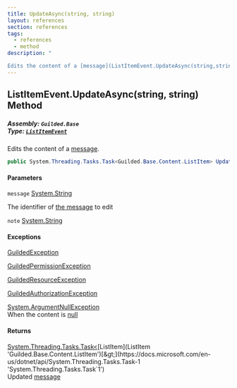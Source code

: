 ```yaml
---
title: UpdateAsync(string, string)
layout: references
section: references
tags:
  - references
  - method
description: "

Edits the content of a [message](ListItemEvent.UpdateAsync(string,string)#Guilded.Base.Events.ListItemEvent.UpdateAsync(string,string).message 'Guilded.Base.Events.ListItemEvent.UpdateAsync(string, string).message')."
---
```


## ListItemEvent.UpdateAsync(string, string) Method
##### **Assembly:** `Guilded.Base`<br/>**Type:** [`ListItemEvent`](ListItemEvent 'Guilded.Base.Events.ListItemEvent')

Edits the content of a [message](ListItemEvent.UpdateAsync(string,string)#Guilded.Base.Events.ListItemEvent.UpdateAsync(string,string).message 'Guilded.Base.Events.ListItemEvent.UpdateAsync(string, string).message').

```csharp
public System.Threading.Tasks.Task<Guilded.Base.Content.ListItem> UpdateAsync(string message, string? note);
```
#### Parameters

<a name='Guilded.Base.Events.ListItemEvent.UpdateAsync(string,string).message'></a>

`message` [System.String](https://docs.microsoft.com/en-us/dotnet/api/System.String 'System.String')

The identifier of [the message](Message 'Guilded.Base.Content.Message') to edit

<a name='Guilded.Base.Events.ListItemEvent.UpdateAsync(string,string).note'></a>

`note` [System.String](https://docs.microsoft.com/en-us/dotnet/api/System.String 'System.String')

#### Exceptions

[GuildedException](GuildedException 'Guilded.Base.GuildedException')

[GuildedPermissionException](GuildedPermissionException 'Guilded.Base.GuildedPermissionException')

[GuildedResourceException](GuildedResourceException 'Guilded.Base.GuildedResourceException')

[GuildedAuthorizationException](GuildedAuthorizationException 'Guilded.Base.GuildedAuthorizationException')

[System.ArgumentNullException](https://docs.microsoft.com/en-us/dotnet/api/System.ArgumentNullException 'System.ArgumentNullException')  
When the content is [null](https://docs.microsoft.com/en-us/dotnet/csharp/language-reference/keywords/null 'https://docs.microsoft.com/en-us/dotnet/csharp/language-reference/keywords/null')

#### Returns
[System.Threading.Tasks.Task&lt;](https://docs.microsoft.com/en-us/dotnet/api/System.Threading.Tasks.Task-1 'System.Threading.Tasks.Task`1')[ListItem](ListItem 'Guilded.Base.Content.ListItem')[&gt;](https://docs.microsoft.com/en-us/dotnet/api/System.Threading.Tasks.Task-1 'System.Threading.Tasks.Task`1')  
Updated [message](ListItemEvent.UpdateAsync(string,string)#Guilded.Base.Events.ListItemEvent.UpdateAsync(string,string).message 'Guilded.Base.Events.ListItemEvent.UpdateAsync(string, string).message')